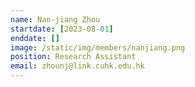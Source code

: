 ```yaml
---
name: Nan-jiang Zhou
startdate: [2023-08-01]
enddate: []
image: /static/img/members/nanjiang.png
position: Research Assistant
email: zhounj@link.cuhk.edu.hk
---
```

